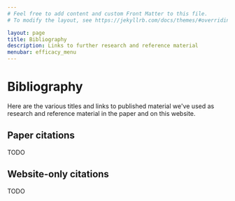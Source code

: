 ```yaml
---
# Feel free to add content and custom Front Matter to this file.
# To modify the layout, see https://jekyllrb.com/docs/themes/#overriding-theme-defaults

layout: page
title: Bibliography
description: Links to further research and reference material
menubar: efficacy_menu
---
```


# Bibliography

Here are the various titles and links to published material we've used as research
and reference material in the paper and on this website.

## Paper citations

TODO

## Website-only citations

TODO